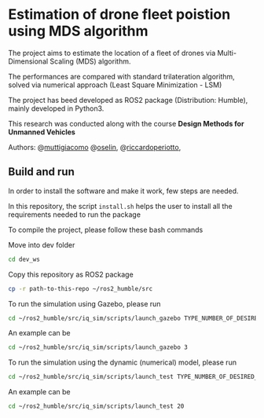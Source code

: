 # Estimation of drone fleet poistion using MDS algorithm

The project aims to estimate the location of a fleet of drones via Multi-Dimensional Scaling (MDS) algorithm.

The performances are compared with standard trilateration algorithm, solved via numerical approach (Least Square Minimization - LSM)

The project has beed developed as ROS2 package (Distribution: Humble), mainly developed in Python3.

This research was conducted along with the course **Design Methods for Unmanned Vehicles**

Authors:
@[muttigiacomo](https://github.com/muttigiacomo)
@[oselin](https://github.com/oselin),
@[riccardoperiotto](https://github.com/riccardoperiotto),


## Build and run
In order to install the software and make it work, few steps are needed.

In this repository, the script `install.sh` helps the user to install all the requirements needed to run the package


To compile the project, please follow these bash commands

Move into dev folder
~~~bash
cd dev_ws
~~~

Copy this repository as ROS2 package
~~~bash
cp -r path-to-this-repo ~/ros2_humble/src
~~~

To run the simulation using Gazebo, please run
~~~bash
cd ~/ros2_humble/src/iq_sim/scripts/launch_gazebo TYPE_NUMBER_OF_DESIRED_DRONES
~~~

An example can be
~~~bash
cd ~/ros2_humble/src/iq_sim/scripts/launch_gazebo 3
~~~

To run the simulation using the dynamic (numerical) model, please run
~~~bash
cd ~/ros2_humble/src/iq_sim/scripts/launch_test TYPE_NUMBER_OF_DESIRED_DRONES
~~~

An example can be
~~~bash
cd ~/ros2_humble/src/iq_sim/scripts/launch_test 20
~~~